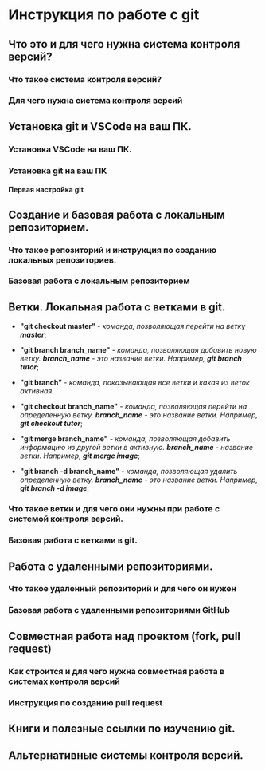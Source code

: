 # Инструкция по работе с git

## Что это и для чего нужна система контроля версий?

### Что такое система контроля версий?

### Для чего нужна система контроля версий

## Установка git и VSCode на ваш ПК.

### Установка VSCode на ваш ПК.

### Установка git на ваш ПК

#### Первая настройка git

## Создание и базовая работа с локальным репозиторием.

### Что такое репозиторий и инструкция по созданию локальных репозиториев.

### Базовая работа с локальным репозиторием

## Ветки. Локальная работа с ветками в git.

* __"git checkout master"__ - *команда, позволяющая перейти на ветку __master__*;

* __"git branch branch_name"__ - *команда, позволяющая добавить новую ветку. __branch_name__ - это название ветки. Например, __git branch tutor__*;

* __"git branch"__ - *команда, показывающая все ветки и какая из веток активная*. 

* __"git checkout branch_name"__ - *команда, позволяющая перейти на определенную ветку. __branch_name__ - это название ветки. Например, __git checkout tutor__*;

* __"git merge branch_name"__ - *команда, позволяющая добавить информацию из другой ветки в активную. __branch_name__ - название ветки. Например, __git merge image__*;

* __"git branch -d branch_name"__ - *команда, позволяющая удалить определенную ветку. __branch_name__ - это название ветки. Например, __git branch -d image__*;

### Что такое ветки и для чего они нужны при работе с системой контроля версий.

### Базовая работа с ветками в git.

## Работа с удаленными репозиториями.

### Что такое удаленный репозиторий и для чего он нужен

### Базовая работа с удаленными репозиториями GitHub

## Совместная работа над проектом (fork, pull request)

### Как строится и для чего нужна совместная работа в системах контроля версий

### Инструкция по созданию pull request

## Книги и полезные ссылки по изучению git.

## Альтернативные системы контроля версий.
